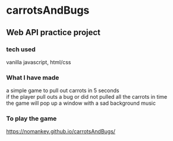 # carrotsAndBugs
## Web API practice project
### tech used
vanilla javascript, html/css

### What I have made
a simple game to pull out carrots in 5 seconds</br>
if the player pull outs a bug or did not pulled all the carrots in time</br> the game will pop up a window with a sad background music



### To play the game
https://nomankey.github.io/carrotsAndBugs/




